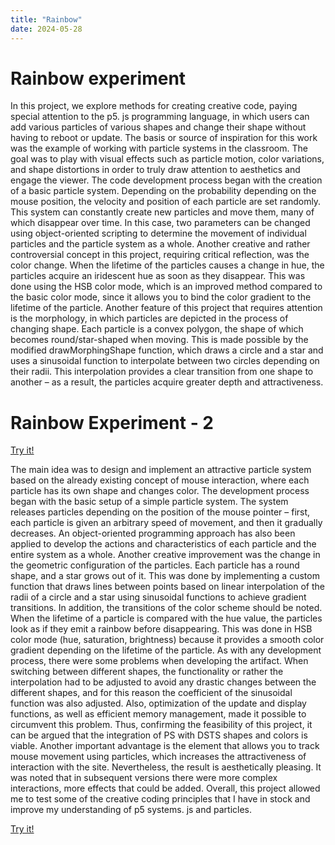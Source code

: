 ```yaml
---
title: "Rainbow"
date: 2024-05-28
---
```


# Rainbow experiment

In this project, we explore methods for creating creative code, paying special attention to the p5. js programming language, in which users can add various particles of various shapes and change their shape without having to reboot or update. The basis or source of inspiration for this work was the example of working with particle systems in the classroom. The goal was to play with visual effects such as particle motion, color variations, and shape distortions in order to truly draw attention to aesthetics and engage the viewer.
The code development process began with the creation of a basic particle system. Depending on the probability depending on the mouse position, the velocity and position of each particle are set randomly. This system can constantly create new particles and move them, many of which disappear over time. In this case, two parameters can be changed using object-oriented scripting to determine the movement of individual particles and the particle system as a whole.
Another creative and rather controversial concept in this project, requiring critical reflection, was the color change. When the lifetime of the particles causes a change in hue, the particles acquire an iridescent hue as soon as they disappear. This was done using the HSB color mode, which is an improved method compared to the basic color mode, since it allows you to bind the color gradient to the lifetime of the particle.
Another feature of this project that requires attention is the morphology, in which particles are depicted in the process of changing shape. Each particle is a convex polygon, the shape of which becomes round/star-shaped when moving. This is made possible by the modified drawMorphingShape function, which draws a circle and a star and uses a sinusoidal function to interpolate between two circles depending on their radii. This interpolation provides a clear transition from one shape to another – as a result, the particles acquire greater depth and attractiveness.

# Rainbow Experiment - 2 

[Try it!](/skills-github-pages/Experiment11/Rainbow1/index.html)


The main idea was to design and implement an attractive particle system based on the already existing concept of mouse interaction, where each particle has its own shape and changes color. The development process began with the basic setup of a simple particle system. The system releases particles depending on the position of the mouse pointer – first, each particle is given an arbitrary speed of movement, and then it gradually decreases. An object-oriented programming approach has also been applied to develop the actions and characteristics of each particle and the entire system as a whole. Another creative improvement was the change in the geometric configuration of the particles. Each particle has a round shape, and a star grows out of it. This was done by implementing a custom function that draws lines between points based on linear interpolation of the radii of a circle and a star using sinusoidal functions to achieve gradient transitions. In addition, the transitions of the color scheme should be noted. When the lifetime of a particle is compared with the hue value, the particles look as if they emit a rainbow before disappearing. This was done in HSB color mode (hue, saturation, brightness) because it provides a smooth color gradient depending on the lifetime of the particle. As with any development process, there were some problems when developing the artifact. When switching between different shapes, the functionality or rather the interpolation had to be adjusted to avoid any drastic changes between the different shapes, and for this reason the coefficient of the sinusoidal function was also adjusted. Also, optimization of the update and display functions, as well as efficient memory management, made it possible to circumvent this problem. Thus, confirming the feasibility of this project, it can be argued that the integration of PS with DSTS shapes and colors is viable. Another important advantage is the element that allows you to track mouse movement using particles, which increases the attractiveness of interaction with the site. Nevertheless, the result is aesthetically pleasing. It was noted that in subsequent versions there were more complex interactions, more effects that could be added. Overall, this project allowed me to test some of the creative coding principles that I have in stock and improve my understanding of p5 systems. js and particles.

[Try it!](/skills-github-pages/Experiment22/Rainbow2/index.html)
